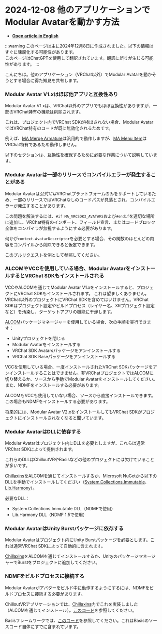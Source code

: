# 2024-12-08 他のアプリケーションでModular Avatarを動かす方法

- **[Open article in English](./modular-avatar-on-other-apps)**

:::warning
このページは主に2024年12月8日に作成されました。以下の情報はすぐに陳腐化する可能性があります。<br/>
このページはChatGPTを使用して翻訳されています。翻訳に誤りが生じる可能性があります。
:::

こんにちは。他のアプリケーション（VRChat以外）でModular Avatarを動かそうとする場合に得た知見を共有します。

### Modular Avatar V1.xはほぼ他アプリと互換性あり

Modular Avatar V1.xは、VRChat以外のアプリでもほぼ互換性がありますが、一部のVRChat特有の機能は削除されます。

これは、プロジェクト内でVRChat SDKが検出されない場合、Modular AvatarではVRChat特有のコードが既に無効化されるためです。

例えば、[MA Merge Armature](https://modular-avatar.nadena.dev/docs/reference/merge-armature)は汎用的で動作しますが、[MA Menu Item](https://modular-avatar.nadena.dev/docs/reference/menu-item)はVRChat特有であるため動作しません。

以下のセクションは、互換性を確保するために必要な作業について説明しています。

### Modular Avatarは一部のリリースでコンパイルエラーが発生することがある

Modular Avatarは*公式には*VRChatプラットフォームのみをサポートしているため、一部のリリースではVRChatなしのコードパスが見落とされ、コンパイルエラーが発生することがあります。

この問題を解決するには、`#if MA_VRCSDK3_AVATARS`および`#endif`を適切な場所に追加し、VRChat特有のインポート、フィールド宣言、またはコードブロック全体をコンパイラが無視するようにする必要があります。

何かが`context.AvatarDescriptor`を必要とする場合、その関数のほとんどの内容をコンパイルから削除できると仮定できます。

[このプルリクエスト](https://github.com/bdunderscore/modular-avatar/pull/1232/files)を例として参照してください。

### ALCOMやVCCを使用している場合、Modular AvatarをインストールするとVRChat SDKもインストールされる

VCCやALCOMを通じてModular Avatar V1.xをインストールすると、プロジェクトにVRChat SDKもインストールされます。
これは望ましくありません。VRChat以外のプロジェクトにVRChat SDKを含めてはいけません。VRChat SDKはプロジェクト設定やビルドプロセス（レイヤー名、XRプロジェクト設定など）を汚染し、ターゲットアプリの機能に干渉します。

[ALCOM](https://vrc-get.anatawa12.com/alcom/)パッケージマネージャーを使用している場合、次の手順を実行できます：
- Unityプロジェクトを閉じる
- Modular Avatarをインストールする
- VRChat SDK Avatarsパッケージをアンインストールする
- VRChat SDK Baseパッケージをアンインストールする

VCCを使用している場合、一度インストールされたVRChat SDKパッケージをアンインストールすることはできません。非VRChatプロジェクトではALCOMに切り替えるか、ソースから手動でModular Avatarをインストールしてください。また、NDMFをインストールする必要があります。

ALCOMもVCCも使用していない場合、ソースから直接インストールできます。この場合もNDMFをインストールする必要があります。

将来的には、Modular Avatar V2.xをインストールしてもVRChat SDKがプロジェクトにインストールされなくなると聞いています。

### Modular AvatarはDLLに依存する

Modular Avatarはプロジェクト内にDLLを必要としますが、これらは通常VRChat SDKによって提供されます。

これらのDLLはChilloutVRやBasisなどの他のプロジェクトには欠けていることが多いです。

[Chillaxins](https://docs.hai-vr.dev/docs/products/chillaxins)をALCOMを通じてインストールするか、Microsoft NuGetから以下のDLLを手動でインストールしてください（[System.Collections.Immutable](https://www.nuget.org/packages/System.Collections.Immutable/)、[Lib.Harmony](https://www.nuget.org/packages/Lib.Harmony/)）。

必要なDLL：
- System.Collections.Immutable DLL（NDMFで使用）
- Lib.Harmony DLL（NDMF 1.5で使用）

### Modular AvatarはUnity Burstパッケージに依存する

Modular Avatarはプロジェクト内にUnity Burstパッケージを必要とします。これは通常VRChat SDKによって自動的に含まれます。

[Chillaxins](https://docs.hai-vr.dev/docs/products/chillaxins)をALCOMを通じてインストールするか、UnityのパッケージマネージャーでBurstをプロジェクトに追加してください。

### NDMFをビルドプロセスに接続する

Modular Avatarがアバターをビルド中に動作するようにするには、NDMFをビルドプロセスに接続する必要があります。

ChilloutVRアプリケーションでは、[Chillaxins](https://docs.hai-vr.dev/docs/products/chillaxins)内でこれを実装しました（ALCOMを通じてインストール）。[このコード](https://github.com/hai-vr/chillaxins/blob/main/Packages/dev.hai-vr.chillaxins/Scripts/Editor/ChillaxinsPreBuildAvatar.cs#L51)を参照してください。

Basisフレームワークでは、[このコード](https://github.com/dooly123/Basis/blob/main/Packages/HVRBasisNDMF/Scripts/Editor/BasisNDMFBuildHook.cs#L13)を参照してください。これはBasisのソースコード自体にすでに含まれています。
